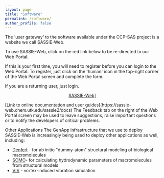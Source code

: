 ```yaml
---
layout: page
title: "Software"
permalink: /software/
author_profile: false
---
```


The 'user gateway' to the software available under the CCP-SAS project is a website we call SASSIE-Web.

To use SASSIE-Web, click on the red link below to be re-directed to our Web Portal.

If this is your first time, you will need to register before you can login to the Web Portal. To register,
just click on the 'human' icon in the top-right corner of the Web Portal screen and complete the form.

If you are a returning user, just login.

<p style="text-align:center; color:red;"><a href="https://sassie-web.chem.utk.edu/sassie2">SASSIE-Web]</a></p>
[Link to online documentation and user guides](https://sassie-web.chem.utk.edu/sassie2/docs)
The Feedback tab on the right of the Web Portal screen may be used to leave suggestions, raise important questions
or to notify the developers of critical problems.


Other Applications
The GenApp infrastructure that we use to deploy SASSIE-Web is increasingly being used to deploy other applications
as well, including:

* [Denfert](https://genapp.rocks/denfert) - for ab initio "dummy-atom" structural modeling of biological macromolecules
* [SOMO](https://genapp.rocks/somo)- for calculating hydrodynamic parameters of macromolecules from structural models
* [VIV](http://js-172-198.jetstream-cloud.org/vortexshedding) - vortex-induced vibration simulation